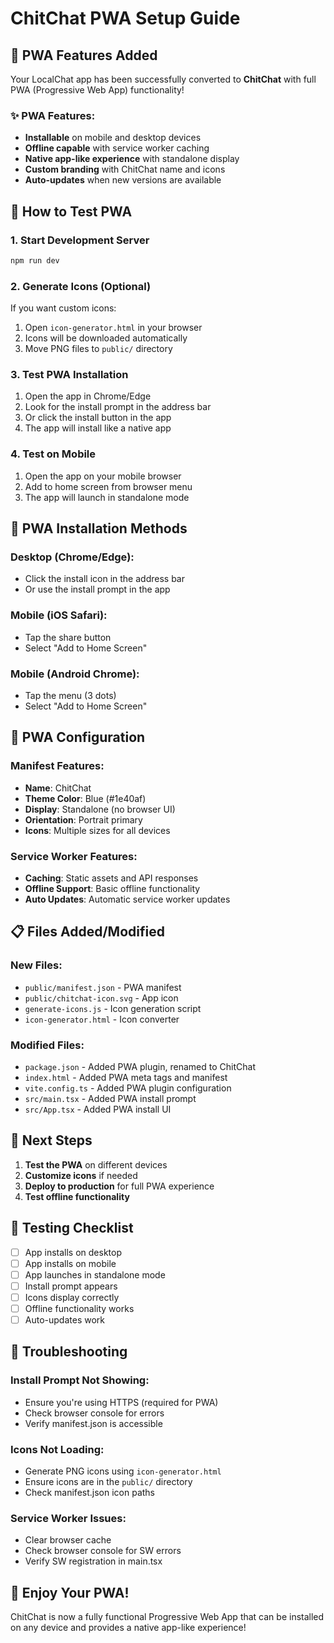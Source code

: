 # ChitChat PWA Setup Guide

## 🎉 PWA Features Added

Your LocalChat app has been successfully converted to **ChitChat** with full PWA (Progressive Web App) functionality!

### ✨ PWA Features:
- **Installable** on mobile and desktop devices
- **Offline capable** with service worker caching
- **Native app-like experience** with standalone display
- **Custom branding** with ChitChat name and icons
- **Auto-updates** when new versions are available

## 🚀 How to Test PWA

### 1. Start Development Server
```bash
npm run dev
```

### 2. Generate Icons (Optional)
If you want custom icons:
1. Open `icon-generator.html` in your browser
2. Icons will be downloaded automatically
3. Move PNG files to `public/` directory

### 3. Test PWA Installation
1. Open the app in Chrome/Edge
2. Look for the install prompt in the address bar
3. Or click the install button in the app
4. The app will install like a native app

### 4. Test on Mobile
1. Open the app on your mobile browser
2. Add to home screen from browser menu
3. The app will launch in standalone mode

## 📱 PWA Installation Methods

### Desktop (Chrome/Edge):
- Click the install icon in the address bar
- Or use the install prompt in the app

### Mobile (iOS Safari):
- Tap the share button
- Select "Add to Home Screen"

### Mobile (Android Chrome):
- Tap the menu (3 dots)
- Select "Add to Home Screen"

## 🔧 PWA Configuration

### Manifest Features:
- **Name**: ChitChat
- **Theme Color**: Blue (#1e40af)
- **Display**: Standalone (no browser UI)
- **Orientation**: Portrait primary
- **Icons**: Multiple sizes for all devices

### Service Worker Features:
- **Caching**: Static assets and API responses
- **Offline Support**: Basic offline functionality
- **Auto Updates**: Automatic service worker updates

## 📋 Files Added/Modified

### New Files:
- `public/manifest.json` - PWA manifest
- `public/chitchat-icon.svg` - App icon
- `generate-icons.js` - Icon generation script
- `icon-generator.html` - Icon converter

### Modified Files:
- `package.json` - Added PWA plugin, renamed to ChitChat
- `index.html` - Added PWA meta tags and manifest
- `vite.config.ts` - Added PWA plugin configuration
- `src/main.tsx` - Added PWA install prompt
- `src/App.tsx` - Added PWA install UI

## 🎯 Next Steps

1. **Test the PWA** on different devices
2. **Customize icons** if needed
3. **Deploy to production** for full PWA experience
4. **Test offline functionality**

## 🧪 Testing Checklist

- [ ] App installs on desktop
- [ ] App installs on mobile
- [ ] App launches in standalone mode
- [ ] Install prompt appears
- [ ] Icons display correctly
- [ ] Offline functionality works
- [ ] Auto-updates work

## 🚨 Troubleshooting

### Install Prompt Not Showing:
- Ensure you're using HTTPS (required for PWA)
- Check browser console for errors
- Verify manifest.json is accessible

### Icons Not Loading:
- Generate PNG icons using `icon-generator.html`
- Ensure icons are in the `public/` directory
- Check manifest.json icon paths

### Service Worker Issues:
- Clear browser cache
- Check browser console for SW errors
- Verify SW registration in main.tsx

## 🎉 Enjoy Your PWA!

ChitChat is now a fully functional Progressive Web App that can be installed on any device and provides a native app-like experience!
